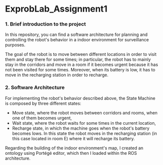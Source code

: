 # ExprobLab_Assignment1

### 1. Brief introduction to the project
In this repository, you can find a software architecture for planning and controlling the robot's behavior in a indoor environment for surveillance purposes.

The goal of the robot is to move between different locations in order to visit them and stay there for some times; in particular, the robot has to mainly stay in the corridors and move in a room if it becomes urgent because it has not been visited for some times. Moreover, when its battery is low, it has to move in the recharging station in order to recharge. 

### 2. Software Architecture
For implementing the robot's behavior described above, the State Machine is composed by three different states:
-   Move state, where the robot moves between corridors and rooms, when one of them becomes urgent,
-   Wait state, where the robot waits for some times in the current location,
-   Recharge state, in which the machine goes when the robot's battery becomes lows. In this state the robot moves in the recharging station (in this case located in room E) where it will recharge its battery.  

Regarding the building of the indoor environment's map, I created an ontology using Portégé editor, which then I loaded within the ROS architecture. 
